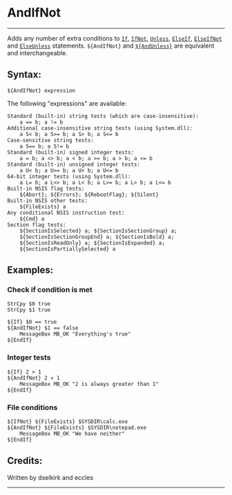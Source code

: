 # AndIfNot

---

Adds any number of extra conditions to [`If`][1], [`IfNot`][2], [`Unless`][3], [`ElseIf`][4], [`ElseIfNot`][5] and [`ElseUnless`][6] statements. `${AndIfNot}` and [`${AndUnless}`][7] are equivalent and interchangeable.

## Syntax:

	${AndIfNot} expression

The following "expressions" are available:

	Standard (built-in) string tests (which are case-insensitive):
	 	a == b; a != b
	Additional case-insensitive string tests (using System.dll):
	 	a S< b; a S>= b; a S> b; a S<= b
	Case-sensitive string tests:
	 	a S== b; a S!= b
	Standard (built-in) signed integer tests:
	 	a = b; a <> b; a < b; a >= b; a > b; a <= b
	Standard (built-in) unsigned integer tests:
	 	a U< b; a U>= b; a U> b; a U<= b
	64-bit integer tests (using System.dll):
		a L= b; a L<> b; a L< b; a L>= b; a L> b; a L<= b
	Built-in NSIS flag tests:
		${Abort}; ${Errors}; ${RebootFlag}; ${Silent}
	Built-in NSIS other tests:
		${FileExists} a
	Any conditional NSIS instruction test:
		${Cmd} a
	Section flag tests:
		${SectionIsSelected} a; ${SectionIsSectionGroup} a;
		${SectionIsSectionGroupEnd} a; ${SectionIsBold} a;
		${SectionIsReadOnly} a; ${SectionIsExpanded} a;
		${SectionIsPartiallySelected} a

## Examples:

### Check if condition is met

	StrCpy $0 true
	StrCpy $1 true

	${If} $0 == true
	${AndIfNot} $1 == false
		MessageBox MB_OK "Everything's true"
	${EndIf}

### Integer tests

	${If} 2 > 1
	${AndIfNot} 2 < 1
		MessageBox MB_OK "2 is always greater than 1"
	${EndIf}

### File conditions

	${IfNot} ${FileExists} $SYSDIR\calc.exe
	${AndIfNot} ${FileExists} $SYSDIR\notepad.exe
		MessageBox MB_OK "We have neither"
	${EndIf}

## Credits:

Written by dselkirk and eccles

---

[1]: If.md
[2]: IfNot.md
[3]: Unless.md
[4]: ElseIf.md
[5]: ElseIfNot.md
[6]: ElseUnless.md
[7]: AndUnless.md